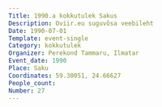 ```yaml
---
Title: 1990.a kokkutulek Sakus
Description: Oviir.eu suguvõsa veebileht
Date: 1990-07-01
Template: event-single
Category: kokkutulek
Organizer: Perekond Tammaru, Ilmatar
Event_date: 1990
Place: Saku
Coordinates: 59.30051, 24.66627
People_count:
Number: 27
---
```

